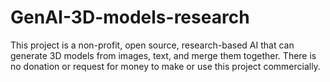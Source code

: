 # GenAI-3D-models-research

This project is a non-profit, open source, research-based AI that can generate 3D models from images, text, and merge them together. There is no donation or request for money to make or use this project commercially.
